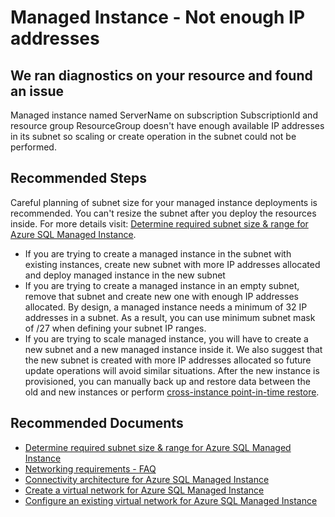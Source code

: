 <properties
	pageTitle="Managed Instance - Not enough IP addresses"
	description="Managed Instance - Not enough IP addresses"
	infoBubbleText="Managed Instance cannot be created or scaled because there are no enough available IP addresses in subnet"
	service="microsoft.sql"
	resource="managedInstances"
	ms.author="a-nsehov"
	authors="a-nsehov"
	displayOrder=""
	diagnosticScenario="SqlMIProvisioning_NotEnoughIpAddresses"
	selfHelpType="diagnostics"
	supportTopicIds=""
	resourceTags=""
	productPesIds="16259"
	cloudEnvironments="Public, BlackForest, Fairfax, MoonCake, USSEC, USNAT"
	articleId="sqlmanagedinstance-provisioning-not-enough-IP-addresses"
	ownershipId="AzureData_AzureSQLMI"
/>
# Managed Instance - Not enough IP addresses

## We ran diagnostics on your resource and found an issue

<!--issueDescription-->
Managed instance named <!--$ServerName-->ServerName<!--/$ServerName--> on subscription <!--$SubscriptionId-->SubscriptionId<!--/$SubscriptionId--> and resource group <!--$ResourceGroup-->ResourceGroup<!--/$ResourceGroup--> doesn't have enough available IP addresses in its subnet so scaling or create operation in the subnet could not be performed.
<!--/issueDescription-->

## **Recommended Steps**

Careful planning of subnet size for your managed instance deployments is recommended. You can't resize the subnet after you deploy the resources inside. For more details visit: [Determine required subnet size & range for Azure SQL Managed Instance](https://docs.microsoft.com/azure/azure-sql/managed-instance/vnet-subnet-determine-size).

* If you are trying to create a managed instance in the subnet with existing instances, create new subnet with more IP addresses allocated and deploy managed instance in the new subnet
* If you are trying to create a managed instance in an empty subnet, remove that subnet and create new one with enough IP addresses allocated. By design, a managed instance needs a minimum of 32 IP addresses in a subnet. As a result, you can use minimum subnet mask of /27 when defining your subnet IP ranges.
* If you are trying to scale managed instance, you will have to create a new subnet and a new managed instance inside it. We also suggest that the new subnet is created with more IP addresses allocated so future update operations will avoid similar situations. After the new instance is provisioned, you can manually back up and restore data between the old and new instances or perform [cross-instance point-in-time restore](https://docs.microsoft.com/azure/azure-sql/managed-instance/point-in-time-restore?tabs=azure-portal).

## **Recommended Documents**

* [Determine required subnet size & range for Azure SQL Managed Instance](https://docs.microsoft.com/azure/azure-sql/managed-instance/vnet-subnet-determine-size)
* [Networking requirements - FAQ](https://docs.microsoft.com/azure/azure-sql/managed-instance/frequently-asked-questions-faq#networking-requirements)
* [Connectivity architecture for Azure SQL Managed Instance](https://docs.microsoft.com/azure/azure-sql/managed-instance/connectivity-architecture-overview)
* [Create a virtual network for Azure SQL Managed Instance](https://docs.microsoft.com/azure/azure-sql/managed-instance/virtual-network-subnet-create-arm-template)
* [Configure an existing virtual network for Azure SQL Managed Instance](https://docs.microsoft.com/azure/azure-sql/managed-instance/vnet-existing-add-subnet)
